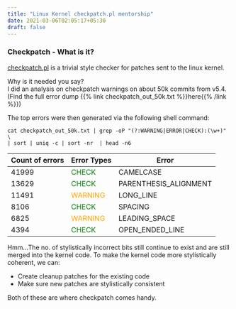 ```yaml
---
title: "Linux Kernel checkpatch.pl mentorship"
date: 2021-03-06T02:05:17+05:30
draft: false
---
```


### Checkpatch - What is it?
[checkpatch.pl](https://github.com/torvalds/linux/blob/master/scripts/checkpatch.pl) is a trivial style checker for patches sent to the linux kernel.

Why is it needed you say?</br>
I did an analysis on checkpatch warnings on about 50k commits from v5.4.</br>
(Find the full error dump {{% link checkpatch_out_50k.txt %}}here{{% /link %}})

The top errors were then generated via the following shell command:
```/bin/bash
cat checkpatch_out_50k.txt | grep -oP "(?:WARNING|ERROR|CHECK):(\w+)" \
| sort | uniq -c | sort -nr  | head -n6
```

Count of errors | Error Types | Error
----------------|-------------|------
41999 | <span style="color:green">CHECK</span> | CAMELCASE
13629 | <span style="color:green">CHECK</span> | PARENTHESIS_ALIGNMENT
11491 | <span style="color:orange">WARNING</span> | LONG_LINE
8106 | <span style="color:green">CHECK</span> | SPACING
6825 | <span style="color:orange">WARNING</span> | LEADING_SPACE
4394 | <span style="color:green">CHECK</span> | OPEN_ENDED_LINE

Hmm...The no. of stylistically incorrect bits still continue to exist and
are still merged into the kernel code. To make the kernel code more
stylistically coherent, we can:

- Create cleanup patches for the existing code
- Make sure new patches are stylistically consistent

Both of these are where checkpatch comes handy.